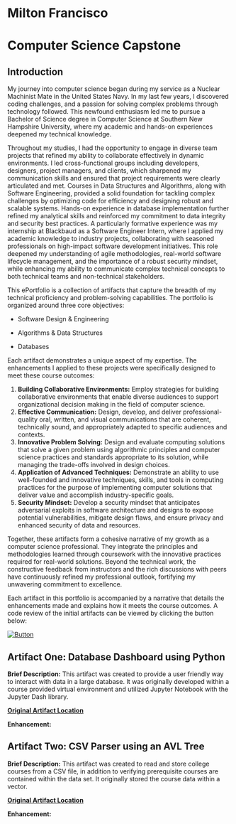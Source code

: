 # Milton Francisco

# Computer Science Capstone

## Introduction

My journey into computer science began during my service as a Nuclear Machinist Mate in the United States Navy. In my last few years, I discovered coding challenges, and a passion for solving complex problems through technology followed. This newfound enthusiasm led me to pursue a Bachelor of Science degree in Computer Science at Southern New Hampshire University, where my academic and hands-on experiences deepened my technical knowledge.

Throughout my studies, I had the opportunity to engage in diverse team projects that refined my ability to collaborate effectively in dynamic environments. I led cross-functional groups including developers, designers, project managers, and clients, which sharpened my communication skills and ensured that project requirements were clearly articulated and met. Courses in Data Structures and Algorithms, along with Software Engineering, provided a solid foundation for tackling complex challenges by optimizing code for efficiency and designing robust and scalable systems. Hands-on experience in database implementation further refined my analytical skills and reinforced my commitment to data integrity and security best practices. A particularly formative experience was my internship at Blackbaud as a Software Engineer Intern, where I applied my academic knowledge to industry projects, collaborating with seasoned professionals on high-impact software development initiatives. This role deepened my understanding of agile methodologies, real-world software lifecycle management, and the importance of a robust security mindset, while enhancing my ability to communicate complex technical concepts to both technical teams and non-technical stakeholders.

This ePortfolio is a collection of artifacts that capture the breadth of my technical proficiency and problem-solving capabilities. The portfolio is organized around three core objectives:

- Software Design & Engineering

- Algorithms & Data Structures

- Databases

Each artifact demonstrates a unique aspect of my expertise. The enhancements I applied to these projects were specifically designed to meet these course outcomes:
1.	**Building Collaborative Environments:** Employ strategies for building collaborative environments that enable diverse audiences to support organizational decision making in the field of computer science.
2.	**Effective Communication:** Design, develop, and deliver professional-quality oral, written, and visual communications that are coherent, technically sound, and appropriately adapted to specific audiences and contexts.
3.	**Innovative Problem Solving:** Design and evaluate computing solutions that solve a given problem using algorithmic principles and computer science practices and standards appropriate to its solution, while managing the trade-offs involved in design choices.
4.	**Application of Advanced Techniques:** Demonstrate an ability to use well-founded and innovative techniques, skills, and tools in computing practices for the purpose of implementing computer solutions that deliver value and accomplish industry-specific goals.
5.	**Security Mindset:** Develop a security mindset that anticipates adversarial exploits in software architecture and designs to expose potential vulnerabilities, mitigate design flaws, and ensure privacy and enhanced security of data and resources.

Together, these artifacts form a cohesive narrative of my growth as a computer science professional. They integrate the principles and methodologies learned through coursework with the innovative practices required for real-world solutions. Beyond the technical work, the constructive feedback from instructors and the rich discussions with peers have continuously refined my professional outlook, fortifying my unwavering commitment to excellence.

Each artifact in this portfolio is accompanied by a narrative that details the enhancements made and explains how it meets the course outcomes. A code review of the initial artifacts can be viewed by clicking the button below:
<br>

[![Button](https://img.shields.io/badge/Code%20Review%20Video-lightgreen?logo=youtube)](https://youtu.be/vRXSZ_k8jTI)

## Artifact One: Database Dashboard using Python

**Brief Description:** This artifact was created to provide a user friendly way to interact with data in a large database. It was originally developed within a course provided virtual environment and utilized Jupyter Notebook with the Jupyter Dash library.

[**Original Artifact Location**](https://github.com/milt-francisco/Capstone-Project/blob/main/Original-DataDashboard/ProjectTwoDashboard.ipynb)

**Enhancement:**

## Artifact Two: CSV Parser using an AVL Tree

**Brief Description:** This artifact was created to read and store college courses from a CSV file, in addition to verifying prerequisite courses are contained within the data set. It originally stored the course data within a vector.

[**Original Artifact Location**](https://github.com/milt-francisco/Capstone-Project/blob/main/Original-CoursePlanner/ProjectTwo.cpp)

**Enhancement:**
